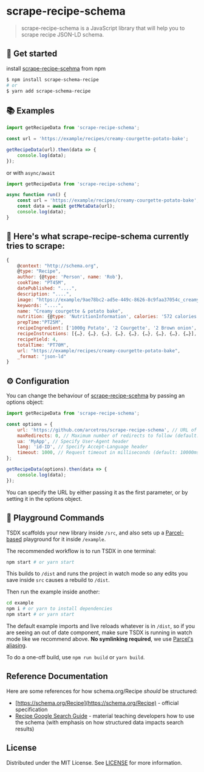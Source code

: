 # scrape-recipe-schema

> scrape-recipe-schema is a JavaScript library that will help you to scrape recipe JSON-LD schema.

## 🚀 Get started

install [scrape-recipe-scehma](https://github.com/arcetros/scrape-recipe-schema) from npm

```bash
$ npm install scrape-schema-recipe
# or
$ yarn add scrape-schema-recipe
```

## 📚 Examples

```js
import getRecipeData from 'scrape-recipe-schema';

const url = 'https://example/recipes/creamy-courgette-potato-bake';

getRecipeData(url).then(data => {
    console.log(data);
});
```

or with `async/await`

```js
import getRecipeData from 'scrape-recipe-schema';

async function run() {
    const url = 'https://example/recipes/creamy-courgette-potato-bake';
    const data = await getMetaData(url);
    console.log(data);
}
```

## 📜 Here's what scrape-recipe-schema currently tries to scrape:

```js
{
    @context: "http://schema.org",
    @type: "Recipe",
    author: {@type: 'Person', name: 'Rob'},
    cookTime: "PT45M",
    datePublished: "....",
    description: "....",
    image: "https://example/9ae78bc2-ad5e-449c-8626-8c9faa37054c_creamy-courgette-potato-bake.png?auto=compress,format",
    keywords: "....",
    name: "Creamy courgette & potato bake",
    nutrition: {@type: 'NutritionInformation', calories: '572 calories', proteinContent: '13.8g', carbohydrateContent: '24.9g', fatContent: '73.2g', …},
    prepTime:"PT25M",
    recipeIngredient: ['1000g Potato', '2 Courgette', '2 Brown onion', '3tsp Olive oil', '120g Cashew nuts', '200ml Vegetable stock', '200ml Almond milk', '6 Garlic cloves', '18tsp Nutritional yeast', '2tsp Sea salt', '2tsp Smoked paprika'],
    recipeInstructions: [{…}, {…}, {…}, {…}, {…}, {…}, {…}, {…}, {…}],
    recipeYield: 4,
    totalTime: "PT70M",
    url: "https://example/recipes/creamy-courgette-potato-bake",
    _format: "json-ld"
}
```

## ⚙️ Configuration

You can change the behaviour of [scrape-recipe-scehma](https://github.com/arcetros/scrape-recipe-schema) by passing an options object:

```js
import getRecipeData from 'scrape-recipe-schema';

const options = {
    url: 'https://github.com/arcetros/scrape-recipe-schema', // URL of web page
    maxRedirects: 0, // Maximum number of redirects to follow (default: 5)
    ua: 'MyApp', // Specify User-Agent header
    lang: 'id-ID', // Specify Accept-Language header
    timeout: 1000, // Request timeout in milliseconds (default: 10000ms)
};

getRecipeData(options).then(data => {
    console.log(data);
});
```

You can specify the URL by either passing it as the first parameter, or by setting it in the options object.

## 🎢 Playground Commands

TSDX scaffolds your new library inside `/src`, and also sets up a [Parcel-based](https://parceljs.org) playground for it inside `/example`.

The recommended workflow is to run TSDX in one terminal:

```bash
npm start # or yarn start
```

This builds to `/dist` and runs the project in watch mode so any edits you save inside `src` causes a rebuild to `/dist`.

Then run the example inside another:

```bash
cd example
npm i # or yarn to install dependencies
npm start # or yarn start
```

The default example imports and live reloads whatever is in `/dist`, so if you are seeing an out of date component, make sure TSDX is running in watch mode like we recommend above. **No symlinking required**, we use [Parcel's aliasing](https://parceljs.org/module_resolution.html#aliases).

To do a one-off build, use `npm run build` or `yarn build`.

## Reference Documentation

Here are some references for how schema.org/Recipe _should_ be structured:

-   [https://schema.org/Recipe](https://schema.org/Recipe) - official specification
-   [Recipe Google Search Guide](https://developers.google.com/search/docs/data-types/recipe) - material teaching developers how to use the schema (with emphasis on how structured data impacts search results)

## License

Distributed under the MIT License. See [LICENSE](LICENSE) for more information.
